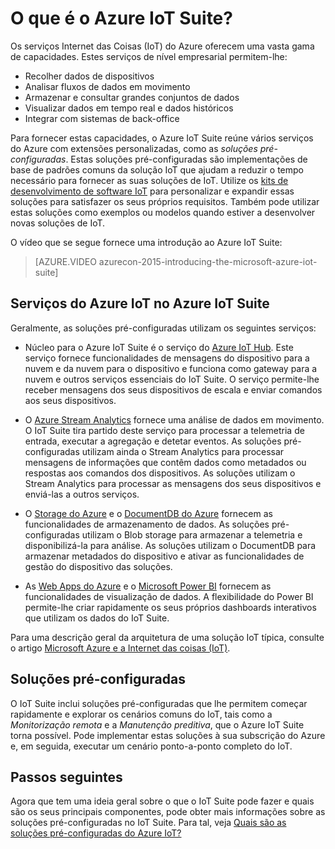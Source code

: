 <properties
    pageTitle="Descrição geral do Microsoft Azure IoT Suite | Microsoft Azure"
    description="Descrição geral de como o Azure IoT Suite fornece soluções pré-configuradas de Internet das Coisas para recolher, analisar e armazenar dados, fornecer visualizações e integrá-las noutros sistemas."
    services=""
    suite="iot-suite"
    documentationCenter=""
    authors="dominicbetts"
    manager="timlt"
    editor=""/>

<tags
     ms.service="iot-suite"
     ms.devlang="na"
     ms.topic="get-started-article"
     ms.tgt_pltfrm="na"
     ms.workload="na"
     ms.date="08/09/2016"
     ms.author="dobett"/>


# O que é o Azure IoT Suite?

Os serviços Internet das Coisas (IoT) do Azure oferecem uma vasta gama de capacidades. Estes serviços de nível empresarial permitem-lhe:

- Recolher dados de dispositivos
- Analisar fluxos de dados em movimento
- Armazenar e consultar grandes conjuntos de dados
- Visualizar dados em tempo real e dados históricos
- Integrar com sistemas de back-office

Para fornecer estas capacidades, o Azure IoT Suite reúne vários serviços do Azure com extensões personalizadas, como as *soluções pré-configuradas*. Estas soluções pré-configuradas são implementações de base de padrões comuns da solução IoT que ajudam a reduzir o tempo necessário para fornecer as suas soluções de IoT. Utilize os [kits de desenvolvimento de software IoT][lnk-sdks] para personalizar e expandir essas soluções para satisfazer os seus próprios requisitos. Também pode utilizar estas soluções como exemplos ou modelos quando estiver a desenvolver novas soluções de IoT.

O vídeo que se segue fornece uma introdução ao Azure IoT Suite:

> [AZURE.VIDEO azurecon-2015-introducing-the-microsoft-azure-iot-suite]

## Serviços do Azure IoT no Azure IoT Suite

Geralmente, as soluções pré-configuradas utilizam os seguintes serviços:

- Núcleo para o Azure IoT Suite é o serviço do [Azure IoT Hub][lnk-iot-hub]. Este serviço fornece funcionalidades de mensagens do dispositivo para a nuvem e da nuvem para o dispositivo e funciona como gateway para a nuvem e outros serviços essenciais do IoT Suite. O serviço permite-lhe receber mensagens dos seus dispositivos de escala e enviar comandos aos seus dispositivos.

- O [Azure Stream Analytics][lnk-asa] fornece uma análise de dados em movimento. O IoT Suite tira partido deste serviço para processar a telemetria de entrada, executar a agregação e detetar eventos. As soluções pré-configuradas utilizam ainda o Stream Analytics para processar mensagens de informações que contêm dados como metadados ou respostas aos comandos dos dispositivos. As soluções utilizam o Stream Analytics para processar as mensagens dos seus dispositivos e enviá-las a outros serviços.

- O [Storage do Azure][lnk-azure-storage] e o [DocumentDB do Azure][lnk-document-db] fornecem as funcionalidades de armazenamento de dados. As soluções pré-configuradas utilizam o Blob storage para armazenar a telemetria e disponibilizá-la para análise. As soluções utilizam o DocumentDB para armazenar metadados do dispositivo e ativar as funcionalidades de gestão do dispositivo das soluções.

- As [ Web Apps do Azure][lnk-web-apps] e o [Microsoft Power BI][lnk-power-bi] fornecem as funcionalidades de visualização de dados. A flexibilidade do Power BI permite-lhe criar rapidamente os seus próprios dashboards interativos que utilizam os dados do IoT Suite.

Para uma descrição geral da arquitetura de uma solução IoT típica, consulte o artigo [Microsoft Azure e a Internet das coisas (IoT)][iot-suite-what-is-azure-iot].

## Soluções pré-configuradas

O IoT Suite inclui soluções pré-configuradas que lhe permitem começar rapidamente e explorar os cenários comuns do IoT, tais como a *Monitorização remota* e a *Manutenção preditiva*, que o Azure IoT Suite torna possível. Pode implementar estas soluções à sua subscrição do Azure e, em seguida, executar um cenário ponto-a-ponto completo do IoT.

## Passos seguintes

Agora que tem uma ideia geral sobre o que o IoT Suite pode fazer e quais são os seus principais componentes, pode obter mais informações sobre as soluções pré-configuradas no IoT Suite. Para tal, veja [Quais são as soluções pré-configuradas do Azure IoT?][lnk-what-are-preconfig]

[lnk-sdks]: https://azure.microsoft.com/documentation/articles/iot-hub-sdks-summary/
[lnk-iot-hub]: https://azure.microsoft.com/documentation/services/iot-hub/
[lnk-asa]: https://azure.microsoft.com/documentation/services/stream-analytics/
[lnk-azure-storage]: https://azure.microsoft.com/documentation/services/storage/
[lnk-document-db]: https://azure.microsoft.com/documentation/services/documentdb/
[lnk-power-bi]: https://powerbi.microsoft.com/
[lnk-web-apps]: https://azure.microsoft.com/documentation/services/app-service/web/
[iot-suite-what-is-azure-iot]: iot-suite-what-is-azure-iot.md
[lnk-what-are-preconfig]: iot-suite-what-are-preconfigured-solutions.md



<!--HONumber=Sep16_HO3-->


